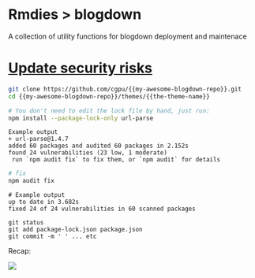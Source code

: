# Rmdies > blogdown
A collection of utility functions for blogdown deployment and maintenace

# [Update security risks](https://stackoverflow.com/questions/53115859/how-to-update-a-dependency-in-package-lock-json)

```bash
git clone https://github.com/cgpu/{{my-awesome-blogdown-repo}}.git
cd {{my-awesome-blogdown-repo}}/themes/{{the-theme-name}}

# You don't need to edit the lock file by hand, just run:
npm install --package-lock-only url-parse
```

```console
Example output
+ url-parse@1.4.7
added 60 packages and audited 60 packages in 2.152s
found 24 vulnerabilities (23 low, 1 moderate)
 run `npm audit fix` to fix them, or `npm audit` for details
```

```bash
# fix
npm audit fix
```

```console
# Example output
up to date in 3.682s
fixed 24 of 24 vulnerabilities in 60 scanned packages
```

```
git status
git add package-lock.json package.json
git commit -m ' ' ... etc
```

Recap:

![](https://github.com/cgpu/staries/raw/master/assets/Rmdies/blogdown/fix.gif)